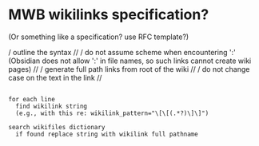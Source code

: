 # MWB wikilinks specification?

(Or something like a specification? use RFC template?)

/ outline the syntax //
/ do not assume scheme when encountering ':' (Obsidian does not allow ':' in file names, so such links cannot create wiki pages) //
/ generate full path links from root of the wiki //
/ do not change case on the text in the link //

```

for each line
  find wikilink string
  (e.g., with this re: wikilink_pattern="\[\[(.*?)\]\]")

search wikifiles dictionary
  if found replace string with wikilink full pathname


```
